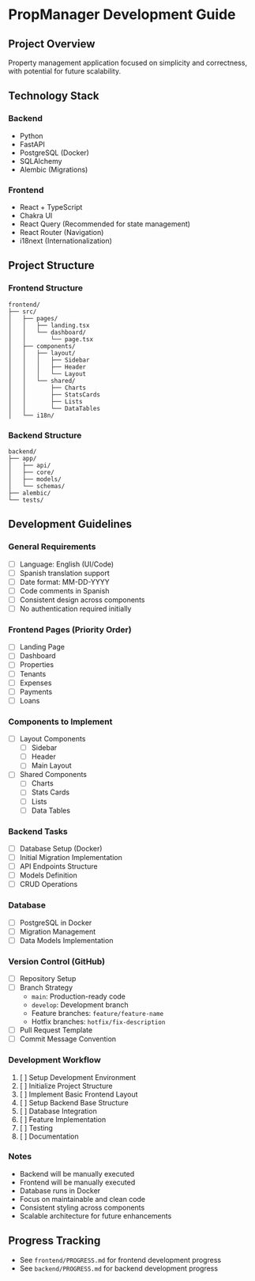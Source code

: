 # PropManager Development Guide

## Project Overview
Property management application focused on simplicity and correctness, with potential for future scalability.

## Technology Stack

### Backend
- Python
- FastAPI
- PostgreSQL (Docker)
- SQLAlchemy
- Alembic (Migrations)

### Frontend
- React + TypeScript
- Chakra UI
- React Query (Recommended for state management)
- React Router (Navigation)
- i18next (Internationalization)

## Project Structure

### Frontend Structure
```
frontend/
├── src/
│   ├── pages/
│   │   ├── landing.tsx
│   │   └── dashboard/
│   │       └── page.tsx
│   ├── components/
│   │   ├── layout/
│   │   │   ├── Sidebar
│   │   │   ├── Header
│   │   │   └── Layout
│   │   └── shared/
│   │       ├── Charts
│   │       ├── StatsCards
│   │       ├── Lists
│   │       └── DataTables
│   └── i18n/
```

### Backend Structure
```
backend/
├── app/
│   ├── api/
│   ├── core/
│   ├── models/
│   └── schemas/
├── alembic/
└── tests/
```

## Development Guidelines

### General Requirements
- [ ] Language: English (UI/Code)
- [ ] Spanish translation support
- [ ] Date format: MM-DD-YYYY
- [ ] Code comments in Spanish
- [ ] Consistent design across components
- [ ] No authentication required initially

### Frontend Pages (Priority Order)
- [ ] Landing Page
- [ ] Dashboard
- [ ] Properties
- [ ] Tenants
- [ ] Expenses
- [ ] Payments
- [ ] Loans

### Components to Implement
- [ ] Layout Components
  - [ ] Sidebar
  - [ ] Header
  - [ ] Main Layout
- [ ] Shared Components
  - [ ] Charts
  - [ ] Stats Cards
  - [ ] Lists
  - [ ] Data Tables

### Backend Tasks
- [ ] Database Setup (Docker)
- [ ] Initial Migration Implementation
- [ ] API Endpoints Structure
- [ ] Models Definition
- [ ] CRUD Operations

### Database
- [ ] PostgreSQL in Docker
- [ ] Migration Management
- [ ] Data Models Implementation

### Version Control (GitHub)
- [ ] Repository Setup
- [ ] Branch Strategy
  - `main`: Production-ready code
  - `develop`: Development branch
  - Feature branches: `feature/feature-name`
  - Hotfix branches: `hotfix/fix-description`
- [ ] Pull Request Template
- [ ] Commit Message Convention

### Development Workflow
1. [ ] Setup Development Environment
2. [ ] Initialize Project Structure
3. [ ] Implement Basic Frontend Layout
4. [ ] Setup Backend Base Structure
5. [ ] Database Integration
6. [ ] Feature Implementation
7. [ ] Testing
8. [ ] Documentation

### Notes
- Backend will be manually executed
- Frontend will be manually executed
- Database runs in Docker
- Focus on maintainable and clean code
- Consistent styling across components
- Scalable architecture for future enhancements

## Progress Tracking
- See `frontend/PROGRESS.md` for frontend development progress
- See `backend/PROGRESS.md` for backend development progress
